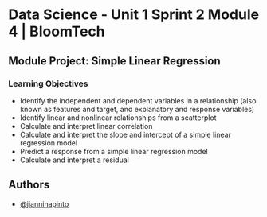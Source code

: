 # Data Science - Unit 1 Sprint 2 Module 4 | BloomTech
## Module Project: Simple Linear Regression
### Learning Objectives
- Identify the independent and dependent variables in a relationship (also known as features and target, and explanatory and response variables)
- Identify linear and nonlinear relationships from a scatterplot
- Calculate and interpret linear correlation
- Calculate and interpret the slope and intercept of a simple linear regression model
- Predict a response from a simple linear regression model
- Calculate and interpret a residual




## Authors

- [@jianninapinto](https://www.github.com/jianninapinto)


